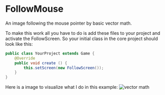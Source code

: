 # FollowMouse
An image following the mouse pointer by basic vector math.

To make this work all you have to do is add these files to your project and activate the FollowScreen. So your initial class in the core project should look like this:

```java
public class YourProject extends Game {
	@Override
	public void create () {
        this.setScreen(new FollowScreen());
	}
}
```

Here is a image to visualize what I do in this example:
![vector math](http://i.imgur.com/Ah6UhVQ.png)
